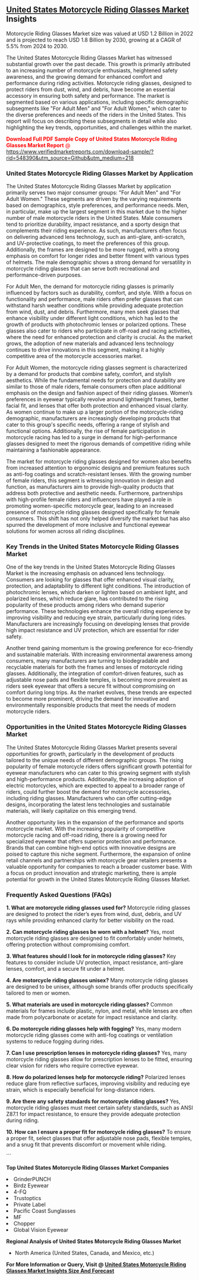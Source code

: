 <h2><a href="https://www.verifiedmarketreports.com/download-sample/?rid=548390&amp;utm_source=Github&amp;utm_medium=218" target="_blank">United States Motorcycle Riding Glasses Market</a> Insights</h2><p>Motorcycle Riding Glasses Market size was valued at USD 1.2 Billion in 2022 and is projected to reach USD 1.8 Billion by 2030, growing at a CAGR of 5.5% from 2024 to 2030.</p><p> <p>The United States Motorcycle Riding Glasses Market has witnessed substantial growth over the past decade. This growth is primarily attributed to an increasing number of motorcycle enthusiasts, heightened safety awareness, and the growing demand for enhanced comfort and performance during riding activities. Motorcycle riding glasses, designed to protect riders from dust, wind, and debris, have become an essential accessory in ensuring both safety and performance. The market is segmented based on various applications, including specific demographic subsegments like "For Adult Men" and "For Adult Women," which cater to the diverse preferences and needs of the riders in the United States. This report will focus on describing these subsegments in detail while also highlighting the key trends, opportunities, and challenges within the market.</p> <p><p><span class=""><span style="color: #ff0000;"><strong>Download Full PDF Sample Copy of United States Motorcycle Riding Glasses Market Report</strong> @ </span><a href="https://www.verifiedmarketreports.com/download-sample/?rid=548390&amp;utm_source=Github&amp;utm_medium=218" target="_blank">https://www.verifiedmarketreports.com/download-sample/?rid=548390&amp;utm_source=Github&amp;utm_medium=218</a></span></p></p> <h3>United States Motorcycle Riding Glasses Market by Application</h3> <p>The United States Motorcycle Riding Glasses Market by application primarily serves two major consumer groups: "For Adult Men" and "For Adult Women." These segments are driven by the varying requirements based on demographics, style preferences, and performance needs. Men, in particular, make up the largest segment in this market due to the higher number of male motorcycle riders in the United States. Male consumers tend to prioritize durability, impact resistance, and a sporty design that complements their riding experience. As such, manufacturers often focus on delivering advanced lens technology, such as anti-glare, anti-scratch, and UV-protective coatings, to meet the preferences of this group. Additionally, the frames are designed to be more rugged, with a strong emphasis on comfort for longer rides and better fitment with various types of helmets. The male demographic shows a strong demand for versatility in motorcycle riding glasses that can serve both recreational and performance-driven purposes.</p> <p>For Adult Men, the demand for motorcycle riding glasses is primarily influenced by factors such as durability, comfort, and style. With a focus on functionality and performance, male riders often prefer glasses that can withstand harsh weather conditions while providing adequate protection from wind, dust, and debris. Furthermore, many men seek glasses that enhance visibility under different light conditions, which has led to the growth of products with photochromic lenses or polarized options. These glasses also cater to riders who participate in off-road and racing activities, where the need for enhanced protection and clarity is crucial. As the market grows, the adoption of new materials and advanced lens technology continues to drive innovations in this segment, making it a highly competitive area of the motorcycle accessories market.</p> <p>For Adult Women, the motorcycle riding glasses segment is characterized by a demand for products that combine safety, comfort, and stylish aesthetics. While the fundamental needs for protection and durability are similar to those of male riders, female consumers often place additional emphasis on the design and fashion aspect of their riding glasses. Women’s preferences in eyewear typically revolve around lightweight frames, better facial fit, and lenses that offer both protection and enhanced visual clarity. As women continue to make up a larger portion of the motorcycle-riding demographic, manufacturers are increasingly developing products that cater to this group's specific needs, offering a range of stylish and functional options. Additionally, the rise of female participation in motorcycle racing has led to a surge in demand for high-performance glasses designed to meet the rigorous demands of competitive riding while maintaining a fashionable appearance.</p> <p>The market for motorcycle riding glasses designed for women also benefits from increased attention to ergonomic designs and premium features such as anti-fog coatings and scratch-resistant lenses. With the growing number of female riders, this segment is witnessing innovation in design and function, as manufacturers aim to provide high-quality products that address both protective and aesthetic needs. Furthermore, partnerships with high-profile female riders and influencers have played a role in promoting women-specific motorcycle gear, leading to an increased presence of motorcycle riding glasses designed specifically for female consumers. This shift has not only helped diversify the market but has also spurred the development of more inclusive and functional eyewear solutions for women across all riding disciplines.</p> <h3>Key Trends in the United States Motorcycle Riding Glasses Market</h3> <p>One of the key trends in the United States Motorcycle Riding Glasses Market is the increasing emphasis on advanced lens technology. Consumers are looking for glasses that offer enhanced visual clarity, protection, and adaptability to different light conditions. The introduction of photochromic lenses, which darken or lighten based on ambient light, and polarized lenses, which reduce glare, has contributed to the rising popularity of these products among riders who demand superior performance. These technologies enhance the overall riding experience by improving visibility and reducing eye strain, particularly during long rides. Manufacturers are increasingly focusing on developing lenses that provide high impact resistance and UV protection, which are essential for rider safety.</p> <p>Another trend gaining momentum is the growing preference for eco-friendly and sustainable materials. With increasing environmental awareness among consumers, many manufacturers are turning to biodegradable and recyclable materials for both the frames and lenses of motorcycle riding glasses. Additionally, the integration of comfort-driven features, such as adjustable nose pads and flexible temples, is becoming more prevalent as riders seek eyewear that offers a secure fit without compromising on comfort during long trips. As the market evolves, these trends are expected to become more prominent, driving the demand for innovative and environmentally responsible products that meet the needs of modern motorcycle riders.</p> <h3>Opportunities in the United States Motorcycle Riding Glasses Market</h3> <p>The United States Motorcycle Riding Glasses Market presents several opportunities for growth, particularly in the development of products tailored to the unique needs of different demographic groups. The rising popularity of female motorcycle riders offers significant growth potential for eyewear manufacturers who can cater to this growing segment with stylish and high-performance products. Additionally, the increasing adoption of electric motorcycles, which are expected to appeal to a broader range of riders, could further boost the demand for motorcycle accessories, including riding glasses. Manufacturers who can offer cutting-edge designs, incorporating the latest lens technologies and sustainable materials, will likely capitalize on this emerging trend.</p> <p>Another opportunity lies in the expansion of the performance and sports motorcycle market. With the increasing popularity of competitive motorcycle racing and off-road riding, there is a growing need for specialized eyewear that offers superior protection and performance. Brands that can combine high-end optics with innovative designs are poised to capture this niche segment. Furthermore, the expansion of online retail channels and partnerships with motorcycle gear retailers presents a valuable opportunity for companies to reach a broader customer base. With a focus on product innovation and strategic marketing, there is ample potential for growth in the United States Motorcycle Riding Glasses Market.</p> <h3>Frequently Asked Questions (FAQs)</h3> <p><strong>1. What are motorcycle riding glasses used for?</strong> Motorcycle riding glasses are designed to protect the rider’s eyes from wind, dust, debris, and UV rays while providing enhanced clarity for better visibility on the road.</p> <p><strong>2. Can motorcycle riding glasses be worn with a helmet?</strong> Yes, most motorcycle riding glasses are designed to fit comfortably under helmets, offering protection without compromising comfort.</p> <p><strong>3. What features should I look for in motorcycle riding glasses?</strong> Key features to consider include UV protection, impact resistance, anti-glare lenses, comfort, and a secure fit under a helmet.</p> <p><strong>4. Are motorcycle riding glasses unisex?</strong> Many motorcycle riding glasses are designed to be unisex, although some brands offer products specifically tailored to men or women.</p> <p><strong>5. What materials are used in motorcycle riding glasses?</strong> Common materials for frames include plastic, nylon, and metal, while lenses are often made from polycarbonate or acetate for impact resistance and clarity.</p> <p><strong>6. Do motorcycle riding glasses help with fogging?</strong> Yes, many modern motorcycle riding glasses come with anti-fog coatings or ventilation systems to reduce fogging during rides.</p> <p><strong>7. Can I use prescription lenses in motorcycle riding glasses?</strong> Yes, many motorcycle riding glasses allow for prescription lenses to be fitted, ensuring clear vision for riders who require corrective eyewear.</p> <p><strong>8. How do polarized lenses help for motorcycle riding?</strong> Polarized lenses reduce glare from reflective surfaces, improving visibility and reducing eye strain, which is especially beneficial for long-distance riders.</p> <p><strong>9. Are there any safety standards for motorcycle riding glasses?</strong> Yes, motorcycle riding glasses must meet certain safety standards, such as ANSI Z87.1 for impact resistance, to ensure they provide adequate protection during riding.</p> <p><strong>10. How can I ensure a proper fit for motorcycle riding glasses?</strong> To ensure a proper fit, select glasses that offer adjustable nose pads, flexible temples, and a snug fit that prevents discomfort or movement while riding.</p> ```</p><p><strong>Top United States Motorcycle Riding Glasses Market Companies</strong></p><div data-test-id=""><p><li>GrinderPUNCH</li><li> Birdz Eyewear</li><li> 4-FQ</li><li> Trustoptics</li><li> Private Label</li><li> Pacific Coast Sunglasses</li><li> MF</li><li> Chopper</li><li> Global Vision Eyewear</li></p><div><strong>Regional Analysis of&nbsp;United States Motorcycle Riding Glasses Market</strong></div><ul><li dir="ltr"><p dir="ltr">North America&nbsp;(United States, Canada, and Mexico, etc.)</p></li></ul><p><strong>For More Information or Query, Visit @&nbsp;</strong><strong><a href="https://www.verifiedmarketreports.com/product/motorcycle-riding-glasses-market-size-and-forecast/?utm_source=Github&amp;utm_medium=218" target="_blank">United States Motorcycle Riding Glasses Market Insights Size And Forecast</a></strong></p></div>
